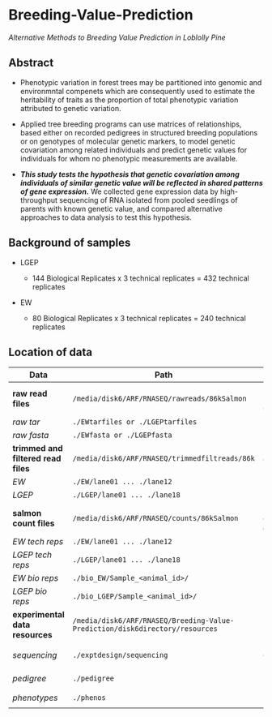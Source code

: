 # Breeding-Value-Prediction

*Alternative Methods to Breeding Value Prediction in Loblolly Pine*

## Abstract

* Phenotypic variation in forest trees may be partitioned into genomic and environmntal compenets which are consequently used to estimate the heritability of traits as the proportion of total phenotypic variation attributed to genetic variation.

* Applied tree breeding programs can use matrices of relationships, based either on recorded pedigrees in structured breeding populations or on genotypes of molecular genetic markers, to model genetic covariation among related individuals and predict genetic values for individuals for whom no phenotypic measurements are available. 

* ***This study tests the hypothesis that genetic covariation among individuals of similar genetic value will be reflected in shared patterns of gene expression.*** We collected gene expression data by high-throughput sequencing of RNA isolated from pooled seedlings of parents with known genetic value, and compared alternative approaches to data analysis to test this hypothesis.

## Background of samples

* LGEP
   
   - 144 Biological Replicates x 3 technical replicates = 432 technical replicates

* EW

   - 80 Biological Replicates x 3 technical replicates = 240 technical replicates

## Location of data

Data | Path | Notes
--- | --- | ---
**raw read files** | `/media/disk6/ARF/RNASEQ/rawreads/86kSalmon` | Raw files returned from GSL
*raw tar* | `./EWtarfiles or ./LGEPtarfiles` | 
*raw fasta* | `./EWfasta or ./LGEPfasta` | 
**trimmed and filtered read files** | `/media/disk6/ARF/RNASEQ/trimmedfiltreads/86k` | Files post trim & adapater removal
*EW* | `./EW/lane01 ... ./lane12` | 
*LGEP* | `./LGEP/lane01 ... ./lane18` | 
**salmon count files** | `/media/disk6/ARF/RNASEQ/counts/86kSalmon` | Direcotries containing quant.sf files
*EW tech reps* | `./EW/lane01 ... ./lane12` | 
*LGEP tech reps* | `./LGEP/lane01 ... ./lane18` |
*EW bio reps* | `./bio_EW/Sample_<animal_id>/` | 
*LGEP bio reps* | `./bio_LGEP/Sample_<animal_id>/` | 
**experimental data resources**  | `/media/disk6/ARF/RNASEQ/Breeding-Value-Prediction/disk6directory/resources` | Experiment information
*sequencing* | `./exptdesign/sequencing` | `./EWtarfiles or ./LGEPtarfiles`
*pedigree* | `./pedigree` | `./EWfasta or ./LGEPfasta`
*phenotypes* | `./phenos` | `./EWfasta or ./LGEPfasta`
